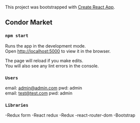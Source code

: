 This project was bootstrapped with [Create React App](https://github.com/facebook/create-react-app).

## Condor Market

### `npm start`

Runs the app in the development mode.<br>
Open [http://localhost:5000](http://localhost:5000) to view it in the browser.

The page will reload if you make edits.<br>
You will also see any lint errors in the console.

### `Users`

email: admin@admin.com pwd: admin<br>
email: test@test.com pwd: admin

### `Libraries`

-Redux form
-React redux
-Redux
-react-router-dom
-Bootstrap